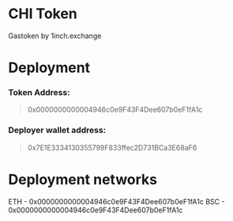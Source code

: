 # CHI Token
Gastoken by 1inch.exchange

# Deployment
### Token Address: 
> 0x0000000000004946c0e9F43F4Dee607b0eF1fA1c
### Deployer wallet address: 
> 0x7E1E3334130355799F833ffec2D731BCa3E68aF6

# Deployment networks
ETH - 0x0000000000004946c0e9F43F4Dee607b0eF1fA1c
BSC - 0x0000000000004946c0e9F43F4Dee607b0eF1fA1c
